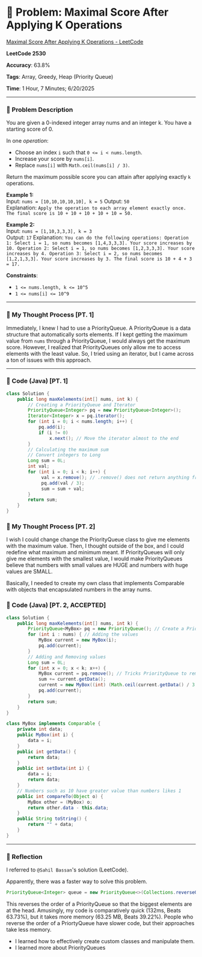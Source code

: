 # 🧮 Problem: Maximal Score After Applying K Operations

[Maximal Score After Applying K Operations - LeetCode](https://leetcode.com/problems/maximal-score-after-applying-k-operations/)

**LeetCode 2530**

**Accuracy**: 63.8%

**Tags**: Array, Greedy, Heap (Priority Queue)

**Time**: 1 Hour, 7 Minutes; 6/20/2025

---

### 🔗 Problem Description

You are given a 0-indexed integer array nums and an integer k. You have a starting score of 0.

In one *operation*:
- Choose an index `i` such that `0 <= i < nums.length`.
- Increase your score by `nums[i]`.
- Replace `nums[i]` with `Math.ceil(nums[i] / 3)`.

Return the maximum possible score you can attain after applying exactly `k` operations.

**Example 1:**  
Input: `nums = [10,10,10,10,10], k = 5`
Output: `50`  
Explanation: `Apply the operation to each array element exactly once. The final score is 10 + 10 + 10 + 10 + 10 = 50.`

**Example 2:**  
Input: `nums = [1,10,3,3,3], k = 3`  
Output: `17`
Explanation: `You can do the following operations:
Operation 1: Select i = 1, so nums becomes [1,4,3,3,3]. Your score increases by 10.
Operation 2: Select i = 1, so nums becomes [1,2,3,3,3]. Your score increases by 4.
Operation 3: Select i = 2, so nums becomes [1,2,1,3,3]. Your score increases by 3.
The final score is 10 + 4 + 3 = 17.`

**Constraints**:

- `1 <= nums.length, k <= 10^5`
- `1 <= nums[i] <= 10^9`

---

### 🧠 My Thought Process [PT. 1]

Immediately, I knew I had to use a PriorityQueue. A PriorityQueue is a data structure that automatically sorts elements. If I kept getting the maximum value from `nums` through a PriorityQueue, I would always get the maximum score. However, I realized that PriorityQueues only allow me to access elements with the least value. So, I tried using an iterator, but I came across a ton of issues with this approach.

---

### 🧪 Code (Java) [PT. 1]

```java
class Solution {
    public long maxKelements(int[] nums, int k) {
        // Creating a PriorityQueue and Iterator
        PriorityQueue<Integer> pq = new PriorityQueue<Integer>();
        Iterator<Integer> x = pq.iterator();
        for (int i = 0; i < nums.length; i++) {
            pq.add(i);
            if (i != 0)
                x.next(); // Move the iterator almost to the end
        }
        // Calculating the maximum sum
        // Convert integers to Long
        Long sum = 0L;
        int val;
        for (int i = 0; i < k; i++) {
             val = x.remove(); // .remove() does not return anything from iterators
             pq.add(val / 3);
             sum = sum + val;
        }
        return sum;
    }
}
```

### 🧠 My Thought Process [PT. 2]

I wish I could change change the PriorityQueue class to give me elements with the maximum value. Then, I thought outside of the box, and I could redefine what maximum and minimum meant. If PriorityQueues will only give me elements with the smallest value, I would make PriorityQueues believe that numbers with small values are HUGE and numbers with huge values are SMALL.

Basically, I needed to create my own class that implements Comparable with objects that encapsulated numbers in the array nums.

### 🧪 Code (Java) [PT. 2, ACCEPTED]

```java
class Solution {
    public long maxKelements(int[] nums, int k) {
        PriorityQueue<MyBox> pq = new PriorityQueue(); // Create a PriorityQueue
        for (int i : nums) { // Adding the values
            MyBox current = new MyBox(i);
            pq.add(current);
        }
        // Adding and Removing values
        Long sum = 0L; 
        for (int x = 0; x < k; x++) {
            MyBox current = pq.remove(); // Tricks PriorityQueue to remove Maximum Value
            sum += current.getData();
            current = new MyBox((int) (Math.ceil(current.getData() / 3.0)));
            pq.add(current);
        }
        return sum;
    }
}

class MyBox implements Comparable {
    private int data;
    public MyBox(int i) {
        data = i;
    }
    public int getData() {
        return data;
    }
    public int setData(int i) {
        data = i;
        return data;
    }
    // Numbers such as 10 have greater value than numbers likes 1
    public int compareTo(Object o) {
        MyBox other = (MyBox) o;
        return other.data - this.data;
    }
    public String toString() {
        return "" + data;
    }
}
```

--- 

### 🧠 Reflection

I referred to `@Sahil Bassan`'s solution (LeetCode).

Apparently, there was a faster way to solve this problem.

```java
PriorityQueue<Integer> queue = new PriorityQueue<>(Collections.reverseOrder());
```

This reverses the order of a PriorityQueue so that the biggest elements are at the head. Amusingly, my code is comparatively quick (132ms, Beats 63.73%), but it takes more memory (63.25 MB, Beats 39.22%). People who reverse the order of a PriortyQueue have slower code, but their approaches take less memory.

- I learned how to effectively create custom classes and manipulate them.
- I learned more about PriorityQueues


